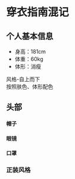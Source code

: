 # 穿衣指南混记 #
## 个人基本信息 ##
* 身高：181cm
* 体重：60kg
* 体形：消瘦


风格-自上而下  
按照肤色、体形配色
## 头部 ##
#### 帽子 ####
#### 眼镜 ####
#### 口罩 ####

### 正装风格 ###
####  ####
####  ####
####  ####
